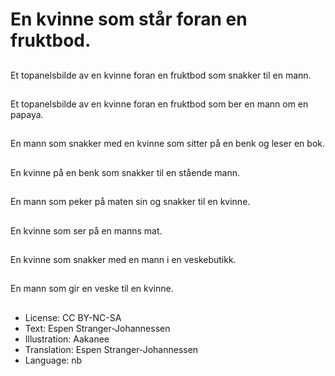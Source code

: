 # En kvinne som står foran en fruktbod.

##
Et topanelsbilde av en kvinne foran en fruktbod som snakker til en mann.

##
Et topanelsbilde av en kvinne foran en fruktbod som ber en mann om en papaya.

##
En mann som snakker med en kvinne som sitter på en benk og leser en bok.

##
En kvinne på en benk som snakker til en stående mann.

##
En mann som peker på maten sin og snakker til en kvinne.

##
En kvinne som ser på en manns mat.

##
En kvinne som snakker med en mann i en veskebutikk.

##
En mann som gir en veske til en kvinne.

##
* License: CC BY-NC-SA
* Text: Espen Stranger-Johannessen
* Illustration: Aakanee
* Translation: Espen Stranger-Johannessen
* Language: nb
